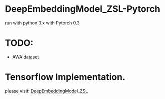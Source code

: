 # DeepEmbeddingModel_ZSL-Pytorch

run with python 3.x with Pytorch 0.3
# TODO:
- AWA dataset

# Tensorflow Implementation.
please visit: [DeepEmbeddingModel_ZSL](https://github.com/lzrobots/DeepEmbeddingModel_ZSL)
